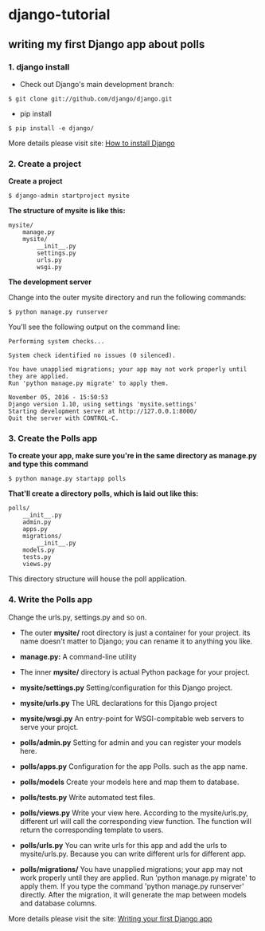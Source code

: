 # django-tutorial


## writing my first Django app about polls

### 1. django install

* Check out Django's main development branch:

```
$ git clone git://github.com/django/django.git
``` 

* pip install

```
$ pip install -e django/
```

More details please visit site: [How to install Django](https://docs.djangoproject.com/en/1.10/topics/install/#installing-development-version)

### 2. Create a project

**Create a project**

```
$ django-admin startproject mysite
```

**The structure of mysite is like this:**

```
mysite/
    manage.py
    mysite/
        __init__.py
        settings.py
        urls.py
        wsgi.py
```
**The development server**

Change into the outer mysite directory and run the following commands:

```
$ python manage.py runserver
```

You'll see the following output on the command line:

```
Performing system checks...

System check identified no issues (0 silenced).

You have unapplied migrations; your app may not work properly until they are applied.
Run 'python manage.py migrate' to apply them.

November 05, 2016 - 15:50:53
Django version 1.10, using settings 'mysite.settings'
Starting development server at http://127.0.0.1:8000/
Quit the server with CONTROL-C.
```

### 3. Create the Polls app

**To create your app, make sure you're in the same directory as manage.py and type this command**

```
$ python manage.py startapp polls
```

**That'll create a directory polls, which is laid out like this:**

```
polls/
    __init__.py
    admin.py
    apps.py
    migrations/
        __init__.py
    models.py
    tests.py
    views.py
```
This directory structure will house the poll application.

### 4. Write the Polls app

Change the urls.py, settings.py and so on.

* The outer **mysite/** root directory is just a container for your project. its name doesn't matter to Django; you can rename it to anything you like.

* **manage.py:** A command-line utility

* The inner **mysite/** directory is actual Python package for your project. 

* **mysite/settings.py** Setting/configuration for this Django project.

* **mysite/urls.py** The URL declarations for this Django project

* **mysite/wsgi.py** An entry-point for WSGI-compitable web servers to serve your projct.

* **polls/admin.py** Setting for admin and you can register your models here.

* **polls/apps.py** Configuration for the app Polls. such as the app name.

* **polls/models** Create your models here and map them to database.

* **polls/tests.py** Write automated test files.

* **polls/views.py** Write your view here. According to the mysite/urls.py, different url will call the corresponding view function. The function will return the corresponding template to users.

* **polls/urls.py** You can write urls for this app and add the urls to mysite/urls.py. Because you can write different urls for different app.

* **polls/migrations/** You have unapplied migrations; your app may not work properly until they are applied. Run 'python manage.py migrate' to apply them. If you type the command 'python manage.py runserver' directly. After the migration, it will generate the map between models and database columns.

More details please visit the site: [Writing your first Django app](https://docs.djangoproject.com/en/1.10/intro/tutorial01/)

